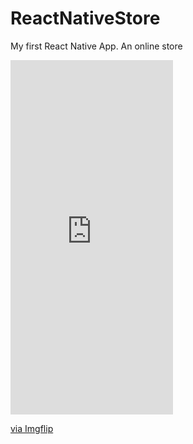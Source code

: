# ReactNativeStore
My first React Native App. An online store
<div style="width:260px;max-width:100%;"><div style="height:0;padding-bottom:218.08%;position:relative;"><iframe width="260" height="567" style="position:absolute;top:0;left:0;width:100%;height:100%;" frameBorder="0" src="https://imgflip.com/embed/50s063"></iframe></div><p><a href="https://imgflip.com/gif/50s063">via Imgflip</a></p></div>

